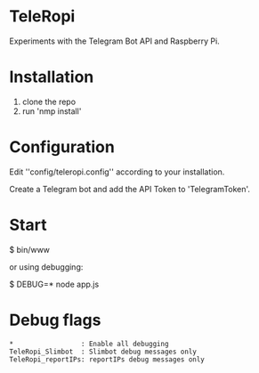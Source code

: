 TeleRopi
===
Experiments with the Telegram Bot API and Raspberry Pi.

Installation
===

1. clone the repo
2. run 'nmp install'

Configuration
===
Edit ''config/teleropi.config'' according to your installation.

Create a Telegram bot and add the API Token to 'TelegramToken'.

Start
===

$ bin/www

or using debugging:

$ DEBUG=* node app.js

Debug flags
===
```
*                 : Enable all debugging
TeleRopi_Slimbot  : Slimbot debug messages only
TeleRopi_reportIPs: reportIPs debug messages only
```
